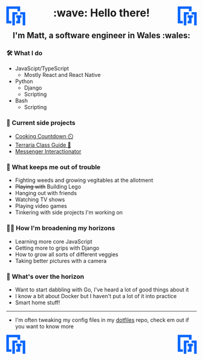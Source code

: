 <h1 align="center">
  <img src="MG.svg" width="50px" height="50px" alt="mg" align="left" />
  :wave: Hello there!
  <img src="MG.svg" width="50px" height="50px" alt="mg" align="right" />
</h1>

<h2 align="center">I'm Matt, a software engineer in Wales :wales:</h2>

### :hammer_and_wrench: What I do

- JavaScipt/TypeScript
  - Mostly React and React Native
- Python
  - Django
  - Scripting
- Bash
  - Scripting

### :juggling_person: Current side projects

- [Cooking Countdown :timer_clock:](https://github.com/mbgeorge48/cooking_countdown)
- [Terraria Class Guide :rabbit2:](https://github.com/mbgeorge48/terraria_classes)
- [Messenger Interactionator](https://github.com/mbgeorge48/messenger_interactionator)

### :man_dancing: What keeps me out of trouble

- Fighting weeds and growing vegitables at the allotment
- ~~Playing with~~ Building Lego
- Hanging out with friends
- Watching TV shows
- Playing video games
- Tinkering with side projects I'm working on

### :rowing_man: How I'm broadening my horizons

- Learning more core JavaScript
- Getting more to grips with Django
- How to grow all sorts of different veggies
- Taking better pictures with a camera

### :sunrise_over_mountains: What's over the horizon

- Want to start dabbling with Go, I've heard a lot of good things about it
- I know a bit about Docker but I haven't put a lot of it into practice
- Smart home stuff!
___

- I'm often tweaking my config files in my [dotfiles](https://github.com/mbgeorge48/dotfiles) repo, check em out if you want to know more

<img src="MG.svg" width="50px" height="50px" alt="mg" align="left" />
<img src="MG.svg" width="50px" height="50px" alt="mg" align="right" />
